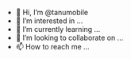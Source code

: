 - 👋 Hi, I’m @tanumobile
- 👀 I’m interested in ...
- 🌱 I’m currently learning ...
- 💞️ I’m looking to collaborate on ...
- 📫 How to reach me ...

<!---
tanumobile/tanumobile is a ✨ special ✨ repository because its `README.md` (this file) appears on your GitHub profile.
You can click the Preview link to take a look at your changes.
--->
